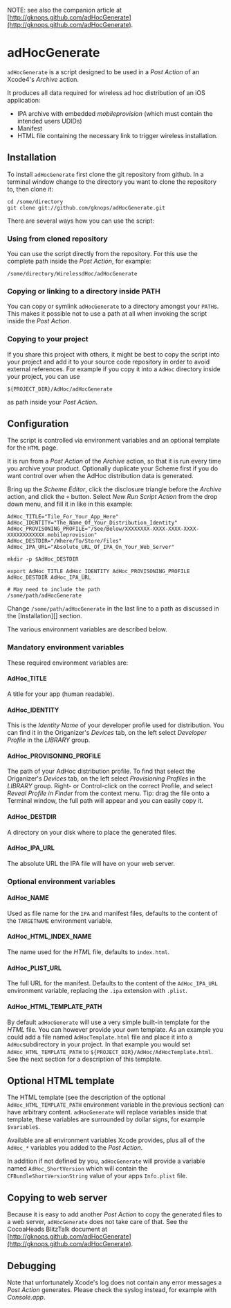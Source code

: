 NOTE: see also the companion article at [http://gknops.github.com/adHocGenerate](http://gknops.github.com/adHocGenerate).

# adHocGenerate

`adHocGenerate` is a script designed to be used in a *Post Action* of an Xcode4's *Archive* action.

It produces all data required for wireless ad hoc distribution of an iOS application:

- IPA archive with embedded *mobileprovision* (which must contain the intended users UDIDs)
- Manifest
- HTML file containing the necessary link to trigger wireless installation.

## Installation

To install `adHocGenerate` first clone the git repository from github. In a terminal window change to the directory you want to clone the repository to, then clone it:

	cd /some/directory
	git clone git://github.com/gknops/adHocGenerate.git

There are several ways how you can use the script:

### Using from cloned repository

You can use the script directly from the repository. For this use the complete path inside the *Post Action*, for example:

	/some/directory/WirelessdHoc/adHocGenerate

### Copying or linking to a directory inside PATH

You can copy or symlink `adHocGenerate` to a directory amongst your `PATH`s. This makes it possible not to use a path at all when invoking the script inside the *Post Action*.

### Copying to your project

If you share this project with others, it might be best to copy the script into your project and add it to your source code repository in order to avoid external references. For example if you copy it into a `AdHoc` directory inside your project, you can use

	${PROJECT_DIR}/AdHoc/adHocGenerate

as path inside your *Post Action*.

## Configuration

The script is controlled via environment variables and an optional template for the `HTML` page.

It is run from a *Post Action* of the *Archive* action, so that it is run every time you archive your product. Optionally duplicate your Scheme first if you do want control over when the AdHoc distribution data is generated.

Bring up the *Scheme Editor*, click the disclosure triangle before the *Archive* action, and click the `+` button. Select *New Run Script Action* from the drop down menu, and fill it in like in this example:

	AdHoc_TITLE="Tile_For_Your_App_Here"
	AdHoc_IDENTITY="The_Name_Of_Your_Distribution_Identity"
	AdHoc_PROVISONING_PROFILE="/See/Below/XXXXXXXX-XXXX-XXXX-XXXX-XXXXXXXXXXXX.mobileprovision"
	AdHoc_DESTDIR="/Where/To/Store/Files"
	AdHoc_IPA_URL="Absolute_URL_Of_IPA_On_Your_Web_Server"
	
	mkdir -p $AdHoc_DESTDIR
	
	export AdHoc_TITLE AdHoc_IDENTITY AdHoc_PROVISONING_PROFILE AdHoc_DESTDIR AdHoc_IPA_URL
	
	# May need to include the path
	/some/path/adHocGenerate

Change `/some/path/adHocGenerate` in the last line to a path as discussed in the [Installation][] section.

The various environment variables are described below.

### Mandatory environment variables

These required environment variables are:

#### AdHoc\_TITLE

A title for your app (human readable).

#### AdHoc\_IDENTITY

This is the *Identity Name* of your developer profile used for distribution. You can find it in the Origanizer's *Devices* tab, on the left select *Developer Profile* in the *LIBRARY* group.

#### AdHoc\_PROVISONING\_PROFILE

The path of your AdHoc distribution profile. To find that select the Origanizer's *Devices* tab, on the left select *Provisioning Profiles* in the *LIBRARY* group. Right- or Control-click on the correct Profile, and select *Reveal Profile in Finder* from the context menu. Tip: drag the file onto a Terminal window, the full path will appear and you can easily copy it.

#### AdHoc\_DESTDIR

A directory on your disk where to place the generated files.

#### AdHoc\_IPA\_URL

The absolute URL the IPA file will have on your web server.

### Optional environment variables

#### AdHoc\_NAME

Used as file name for the `IPA` and manifest files, defaults to the content of the `TARGETNAME` environment variable.

#### AdHoc\_HTML\_INDEX\_NAME

The name used for the *HTML* file, defaults to `index.html`.

#### AdHoc\_PLIST\_URL

The full URL for the manifest. Defaults to the content of the `AdHoc_IPA_URL` environment variable, replacing the `.ipa` extension with `.plist`.

#### AdHoc\_HTML\_TEMPLATE\_PATH

By default `adHocGenerate` will use a very simple built-in template for the *HTML* file. You can however provide your own template. As an example you could add a file named `AdHocTemplate.html` file and place it into a `AdHoc`subdirectory in your project. In that example you would set `AdHoc_HTML_TEMPLATE_PATH` to `${PROJECT_DIR}/AdHoc/AdHocTemplate.html`. See the next section for a description of this template.

## Optional HTML template

The HTML template (see the description of the optional `AdHoc_HTML_TEMPLATE_PATH` environment variable in the previous section) can have arbitrary content. `adHocGenerate` will replace variables inside that template, these variables are surrounded by dollar signs, for example `$variable$`.

Available are all environment variables Xcode provides, plus all of the `AdHoc_*` variables you added to the *Post Action*.

In addition if not defined by you, `adHocGenerate` will provide a variable named `AdHoc_ShortVersion` which will contain the `CFBundleShortVersionString` value of your apps `Info.plist` file.

## Copying to web server

Because it is easy to add another *Post Action* to copy the generated files to a web server, `adHocGenerate` does not take care of that. See the CocoaHeads BlitzTalk document at [http://gknops.github.com/adHocGenerate](http://gknops.github.com/adHocGenerate).

## Debugging

Note that unfortunately Xcode's log does not contain any error messages a *Post Action* generates. Please check the syslog instead, for example with *Console.app*.


